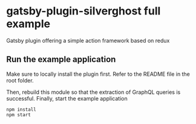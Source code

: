 # gatsby-plugin-silverghost full example

Gatsby plugin offering a simple action framework based on redux


Run the example application
--
Make sure to locally install the plugin first. Refer to the README file in the root folder.

Then, rebuild this module so that the extraction of GraphQL queries is successful.
Finally, start the example application

    npm install
    npm start